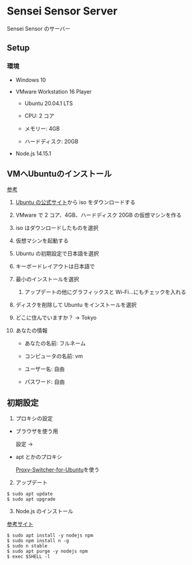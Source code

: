 # Sensei Sensor Server

Sensei Sensor のサーバー

## Setup

### 環境

- Windows 10

- VMware Workstation 16 Player

  - Ubuntu 20.04.1 LTS

  - CPU: 2 コア

  - メモリー: 4GB

  - ハードディスク: 20GB

- Node.js 14.15.1

## VMへUbuntuのインストール

[参考](https://www.gsenjyounoai.com/2020/04/vmware-ubuntu-2004-lts.html)

1. [Ubuntu の公式サイト](https://jp.ubuntu.com/download)から iso をダウンロードする

1. VMware で 2 コア、4GB、ハードディスク 20GB の仮想マシンを作る

1. iso はダウンロードしたものを選択

1. 仮想マシンを起動する

1. Ubuntu の初期設定で日本語を選択

1. キーボードレイアウトは日本語で

1. 最小のインストールを選択

   1. アップデートの他にグラフィックスと Wi-Fi…にもチェックを入れる

1. ディスクを削除して Ubuntu をインストールを選択

1. どこに住んでいますか？ -> Tokyo

1. あなたの情報

   - あなたの名前: フルネーム

   - コンピュータの名前: vm

   - ユーザー名: 自由

   - パスワード: 自由

## 初期設定

1. プロキシの設定

- ブラウザを使う用

  設定 →

- apt とかのプロキシ

  [Proxy-Switcher-for-Ubuntu](https://github.com/nemuki-nok/Proxy-Switcher-for-Ubuntu)を使う

2. アップデート

```
$ sudo apt update
$ sudo apt upgrade
```

3. Node.js のインストール

[参考サイト](https://qiita.com/seibe/items/36cef7df85fe2cefa3ea)

```
$ sudo apt install -y nodejs npm
$ sudo npm install n -g
$ sudo n stable
$ sudo apt purge -y nodejs npm
$ exec $SHELL -l
```

